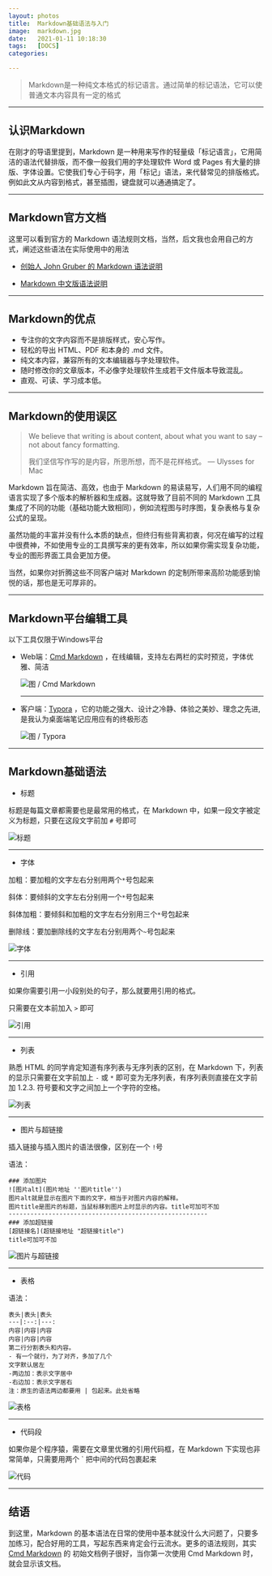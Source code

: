 ```yaml
---
layout: photos
title:  Markdown基础语法与入门
image:  markdown.jpg
date:   2021-01-11 10:18:30
tags:   [DOCS]
categories:

---
```


> Markdown是一种纯文本格式的标记语言。通过简单的标记语法，它可以使普通文本内容具有一定的格式

***

## 认识Markdown

在刚才的导语里提到，Markdown 是一种用来写作的轻量级「标记语言」，它用简洁的语法代替排版，而不像一般我们用的字处理软件 Word 或 Pages 有大量的排版、字体设置。它使我们专心于码字，用「标记」语法，来代替常见的排版格式。例如此文从内容到格式，甚至插图，键盘就可以通通搞定了。

***

## Markdown官方文档

这里可以看到官方的 Markdown 语法规则文档，当然，后文我也会用自己的方式，阐述这些语法在实际使用中的用法

* [创始人 John Gruber 的 Markdown 语法说明](https://daringfireball.net/projects/markdown/syntax)

* [Markdown 中文版语法说明](http://wowubuntu.com/markdown/#list)

***

## Markdown的优点

* 专注你的文字内容而不是排版样式，安心写作。
* 轻松的导出 HTML、PDF 和本身的 .md 文件。
* 纯文本内容，兼容所有的文本编辑器与字处理软件。
* 随时修改你的文章版本，不必像字处理软件生成若干文件版本导致混乱。
* 直观、可读、学习成本低。

***

## Markdown的使用误区

> We believe that writing is about content, about what you want to say – not about fancy formatting.
>
> 我们坚信写作写的是内容，所思所想，而不是花样格式。
> — Ulysses for Mac

Markdown 旨在简洁、高效，也由于 Markdown 的易读易写，人们用不同的编程语言实现了多个版本的解析器和生成器。这就导致了目前不同的 Markdown 工具集成了不同的功能（基础功能大致相同），例如流程图与时序图，复杂表格与复杂公式的呈现。

虽然功能的丰富并没有什么本质的缺点，但终归有些背离初衷，何况在编写的过程中很费神，不如使用专业的工具撰写来的更有效率，所以如果你需实现复杂功能，专业的图形界面工具会更加方便。

当然，如果你对折腾这些不同客户端对 Markdown 的定制所带来高阶功能感到愉悦的话，那也是无可厚非的。

***

## Markdown平台编辑工具

以下工具仅限于Windows平台

* Web端：[Cmd Markdown](https://www.zybuluo.com/mdeditor) ，在线编辑，支持左右两栏的实时预览，字体优雅、简洁

  ![图 / Cmd Markdown](https://s3.ax1x.com/2020/11/16/DktTVe.png)

  ***

* 客户端：[Typora](http://typora.io) ，它的功能之强大、设计之冷静、体验之美妙、理念之先进,是我认为桌面端笔记应用应有的终极形态

  ![图 / Typora](https://s1.ax1x.com/2020/09/06/wmFGGD.png)

***

## Markdown基础语法

* 标题

标题是每篇文章都需要也是最常用的格式，在 Markdown 中，如果一段文字被定义为标题，只要在这段文字前加 `#` 号即可

![标题](https://s3.ax1x.com/2020/11/16/DkUN60.png)

***

* 字体

加粗：要加粗的文字左右分别用两个`*`号包起来

斜体：要倾斜的文字左右分别用一个`*`号包起来

斜体加粗：要倾斜和加粗的文字左右分别用三个`*`号包起来

删除线：要加删除线的文字左右分别用两个`~`号包起来

![字体](https://s1.ax1x.com/2020/09/06/we4uFO.png)

***

* 引用

如果你需要引用一小段别处的句子，那么就要用引用的格式。

只需要在文本前加入 `>` 即可

![引用](https://s1.ax1x.com/2020/09/06/we4AyR.png)

***

* 列表

熟悉 HTML 的同学肯定知道有序列表与无序列表的区别，在 Markdown 下，列表的显示只需要在文字前加上 `-` 或 `*` 即可变为无序列表，有序列表则直接在文字前加 1.2.3. 符号要和文字之间加上一个字符的空格。

![列表](https://s1.ax1x.com/2020/09/06/weqgW6.png)

***

* 图片与超链接

插入链接与插入图片的语法很像，区别在一个 `!`号

语法：

~~~
### 添加图片
![图片alt](图片地址 ''图片title'')
图片alt就是显示在图片下面的文字，相当于对图片内容的解释。
图片title是图片的标题，当鼠标移到图片上时显示的内容。title可加可不加
-------------------------------------------------------
### 添加超链接
[超链接名](超链接地址 "超链接title")
title可加可不加
~~~

![图片与超链接](https://s1.ax1x.com/2020/09/06/webNKe.png)

***

* 表格

语法：

~~~
表头|表头|表头
---|:--:|---:
内容|内容|内容
内容|内容|内容
第二行分割表头和内容。
- 有一个就行，为了对齐，多加了几个
文字默认居左
-两边加：表示文字居中
-右边加：表示文字居右
注：原生的语法两边都要用 | 包起来。此处省略
~~~

![表格](https://s1.ax1x.com/2020/09/06/we4Zex.png)

***

* 代码段

如果你是个程序猿，需要在文章里优雅的引用代码框，在 Markdown 下实现也非常简单，只需要用两个 ` 把中间的代码包裹起来

![代码](https://s1.ax1x.com/2020/09/06/weLxgK.png)

***

## 结语

到这里，Markdown 的基本语法在日常的使用中基本就没什么大问题了，只要多加练习，配合好用的工具，写起东西来肯定会行云流水。更多的语法规则，其实 [Cmd Markdown](https://www.zybuluo.com/mdeditor) 的 初始文档例子很好，当你第一次使用 Cmd Markdown 时，就会显示该文档。

